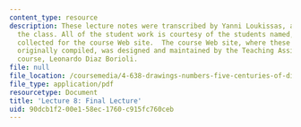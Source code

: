 ```yaml
---
content_type: resource
description: These lecture notes were transcribed by Yanni Loukissas, a student in
  the class. All of the student work is courtesy of the students named, and was originally
  collected for the course Web site.  The course Web site, where these notes were
  originally compiled, was designed and maintained by the Teaching Assistant of the
  course, Leonardo Diaz Borioli.
file: null
file_location: /coursemedia/4-638-drawings-numbers-five-centuries-of-digital-design-fall-2002/90dcb1f200e158ec1760c915fc760ceb_lecture_8.pdf
file_type: application/pdf
resourcetype: Document
title: 'Lecture 8: Final Lecture'
uid: 90dcb1f2-00e1-58ec-1760-c915fc760ceb
---
```

